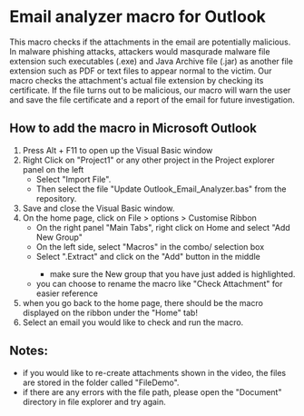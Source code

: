 # Email analyzer macro for Outlook

This macro checks if the attachments in the email are potentially malicious. In malware phishing attacks, attackers would masqurade malware file extension such executables (.exe) and Java Archive file (.jar) as another file extension such as PDF or text files to appear normal to the victim. Our macro checks the attachment's actual file extension by checking its certificate. If the file turns out to be malicious, our macro will warn the user and save the file certificate and a report of the email for future investigation.

## How to add the macro in Microsoft Outlook

1. Press Alt + F11 to open up the Visual Basic window
2. Right Click on "Project1" or any other project in the Project explorer panel on the left
   - Select "Import File".
   - Then select the file "Update Outlook_Email_Analyzer.bas" from the repository.
3. Save and close the Visual Basic window.
4. On the home page, click on File > options > Customise Ribbon
   - On the right panel "Main Tabs", right click on Home and select "Add New Group"
   - On the left side, select "Macros" in the combo/ selection box
   - Select "<projectname>.Extract" and click on the "Add" button in the middle
     - make sure the New group that you have just added is highlighted.
   - you can choose to rename the macro like "Check Attachment" for easier reference
5. when you go back to the home page, there should be the macro displayed on the ribbon under the "Home" tab!
6. Select an email you would like to check and run the macro.
   
## Notes:

- if you would like to re-create attachments shown in the video, the files are stored in the folder called "FileDemo".
- if there are any errors with the file path, please open the "Document" directory in file explorer and try again.
